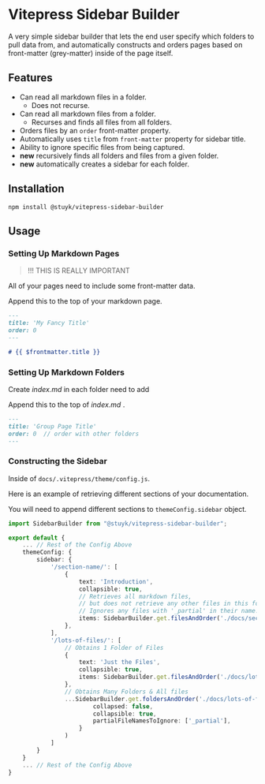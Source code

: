 # Vitepress Sidebar Builder

A very simple sidebar builder that lets the end user specify which folders to pull data from, and automatically constructs and orders pages based on front-matter (grey-matter) inside of the page itself.

## Features

* Can read all markdown files in a folder.
  * Does not recurse.
* Can read all markdown files from a folder.
  * Recurses and finds all files from all folders.
* Orders files by an `order` front-matter property.
* Automatically uses `title` from `front-matter` property for sidebar title.
* Ability to ignore specific files from being captured.
* **new** recursively finds all folders and files from a given folder.
* **new** automatically creates a sidebar for each folder.

## Installation

```
npm install @stuyk/vitepress-sidebar-builder
```

## Usage

### Setting Up Markdown Pages

> !!! THIS IS REALLY IMPORTANT

All of your pages need to include some front-matter data.

Append this to the top of your markdown page.

```md
---
title: 'My Fancy Title'
order: 0
---

# {{ $frontmatter.title }}
```

### Setting Up Markdown Folders

Create *index.md* in each folder need to add

Append this to the top of *index.md* .

```md
---
title: 'Group Page Title'
order: 0  // order with other folders
---
```

### Constructing the Sidebar

Inside of `docs/.vitepress/theme/config.js`.

Here is an example of retrieving different sections of your documentation.

You will need to append different sections to `themeConfig.sidebar` object.

```ts
import SidebarBuilder from "@stuyk/vitepress-sidebar-builder";

export default {
    ... // Rest of the Config Above
    themeConfig: {
        sidebar: {
            '/section-name/': [
                {
                    text: 'Introduction',
                    collapsible: true,
                    // Retrieves all markdown files, 
                    // but does not retrieve any other files in this folder.
                    // Ignores any files with '_partial' in their name.
                    items: SidebarBuilder.get.filesAndOrder('./docs/section-name', ['_partial'])
                },
            ],
            '/lots-of-files/': [
                // Obtains 1 Folder of Files
                {
                    text: 'Just the Files',
                    collapsible: true,
                    items: SidebarBuilder.get.filesAndOrder('./docs/lots-of-files', ['_partial'])
                },
                // Obtains Many Folders & All files
                ...SidebarBuilder.get.foldersAndOrder('./docs/lots-of-files', {
                        collapsed: false,
                        collapsible: true,
                        partialFileNamesToIgnore: ['_partial'],
                    }
                )
            ]
        }
    }
    ... // Rest of the Config Above
}
```